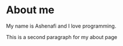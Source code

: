 # About me

My name is Ashenafi and I love programming.

This is a second paragraph for my about page
